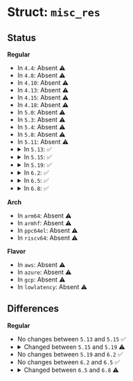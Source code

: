 # Struct: <code>misc_res</code>

## Status
<b>Regular</b>
<ul>
<li>
In <code>4.4</code>: Absent ⚠️
</li>
<li>
In <code>4.8</code>: Absent ⚠️
</li>
<li>
In <code>4.10</code>: Absent ⚠️
</li>
<li>
In <code>4.13</code>: Absent ⚠️
</li>
<li>
In <code>4.15</code>: Absent ⚠️
</li>
<li>
In <code>4.18</code>: Absent ⚠️
</li>
<li>
In <code>5.0</code>: Absent ⚠️
</li>
<li>
In <code>5.3</code>: Absent ⚠️
</li>
<li>
In <code>5.4</code>: Absent ⚠️
</li>
<li>
In <code>5.8</code>: Absent ⚠️
</li>
<li>
In <code>5.11</code>: Absent ⚠️
</li>
<li>
<details>
<summary>In <code>5.13</code>: ✅</summary>

```c
struct misc_res {
    long unsigned int max;
    atomic_long_t usage;
    bool failed;
};
```
</details>
</li>
<li>
<details>
<summary>In <code>5.15</code>: ✅</summary>

```c
struct misc_res {
    long unsigned int max;
    atomic_long_t usage;
    bool failed;
};
```
</details>
</li>
<li>
<details>
<summary>In <code>5.19</code>: ✅</summary>

```c
struct misc_res {
    long unsigned int max;
    atomic_long_t usage;
    atomic_long_t events;
};
```
</details>
</li>
<li>
<details>
<summary>In <code>6.2</code>: ✅</summary>

```c
struct misc_res {
    long unsigned int max;
    atomic_long_t usage;
    atomic_long_t events;
};
```
</details>
</li>
<li>
<details>
<summary>In <code>6.5</code>: ✅</summary>

```c
struct misc_res {
    long unsigned int max;
    atomic_long_t usage;
    atomic_long_t events;
};
```
</details>
</li>
<li>
<details>
<summary>In <code>6.8</code>: ✅</summary>

```c
struct misc_res {
    u64 max;
    atomic64_t usage;
    atomic64_t events;
};
```
</details>
</li>
</ul>
<b>Arch</b>
<ul>
<li>
In <code>arm64</code>: Absent ⚠️
</li>
<li>
In <code>armhf</code>: Absent ⚠️
</li>
<li>
In <code>ppc64el</code>: Absent ⚠️
</li>
<li>
In <code>riscv64</code>: Absent ⚠️
</li>
</ul>
<b>Flavor</b>
<ul>
<li>
In <code>aws</code>: Absent ⚠️
</li>
<li>
In <code>azure</code>: Absent ⚠️
</li>
<li>
In <code>gcp</code>: Absent ⚠️
</li>
<li>
In <code>lowlatency</code>: Absent ⚠️
</li>
</ul>

## Differences
<b>Regular</b>
<ul>
<li>
No changes between <code>5.13</code> and <code>5.15</code> ✅
</li>
<li>
<details>
<summary>Changed between <code>5.15</code> and <code>5.19</code> ⚠️</summary>
<ul>
<li>
<b>Field added. </b>
<code>atomic_long_t events</code>
</li>
<li>
<b>Field removed. </b>
<code>bool failed</code>
</li>
</ul>
</details>
</li>
<li>
No changes between <code>5.19</code> and <code>6.2</code> ✅
</li>
<li>
No changes between <code>6.2</code> and <code>6.5</code> ✅
</li>
<li>
<details>
<summary>Changed between <code>6.5</code> and <code>6.8</code> ⚠️</summary>
<ul>
<li>
<b>Field type changed. </b>
<code>long unsigned int max</code> ➡️ <code>u64 max</code>
</li>
<li>
<b>Field type changed. </b>
<code>atomic_long_t usage</code> ➡️ <code>atomic64_t usage</code>
</li>
<li>
<b>Field type changed. </b>
<code>atomic_long_t events</code> ➡️ <code>atomic64_t events</code>
</li>
</ul>
</details>
</li>
</ul>
